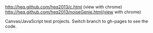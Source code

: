 http://heq.github.com/heq2013/c.html (view with chrome)
http://heq.github.com/heq2013/noiseGenie.html(view with chrome)

Canvas/JavaScript test projects.
Switch branch to gh-pages to see the code.
